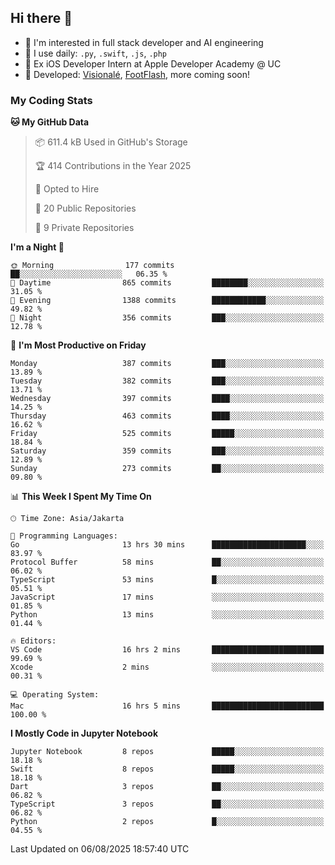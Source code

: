 ## Hi there 👋

- 🤖 I'm interested in full stack developer and AI engineering
- 🌱 I use daily: `.py`, `.swift`, `.js`, `.php`
- 🍎 Ex iOS Developer Intern at Apple Developer Academy @ UC
- 🔨 Developed: [Visionalé](https://apps.apple.com/id/app/visional%C3%A9/id6737191146), [FootFlash](https://apps.apple.com/id/app/footflash/id6550905078), more coming soon!

### My Coding Stats

<!--START_SECTION:waka-->
**🐱 My GitHub Data** 

> 📦 611.4 kB Used in GitHub's Storage 
 > 
> 🏆 414 Contributions in the Year 2025
 > 
> 💼 Opted to Hire
 > 
> 📜 20 Public Repositories 
 > 
> 🔑 9 Private Repositories 
 > 
**I'm a Night 🦉** 

```text
🌞 Morning                177 commits         ██░░░░░░░░░░░░░░░░░░░░░░░   06.35 % 
🌆 Daytime                865 commits         ████████░░░░░░░░░░░░░░░░░   31.05 % 
🌃 Evening                1388 commits        ████████████░░░░░░░░░░░░░   49.82 % 
🌙 Night                  356 commits         ███░░░░░░░░░░░░░░░░░░░░░░   12.78 % 
```
📅 **I'm Most Productive on Friday** 

```text
Monday                   387 commits         ███░░░░░░░░░░░░░░░░░░░░░░   13.89 % 
Tuesday                  382 commits         ███░░░░░░░░░░░░░░░░░░░░░░   13.71 % 
Wednesday                397 commits         ████░░░░░░░░░░░░░░░░░░░░░   14.25 % 
Thursday                 463 commits         ████░░░░░░░░░░░░░░░░░░░░░   16.62 % 
Friday                   525 commits         █████░░░░░░░░░░░░░░░░░░░░   18.84 % 
Saturday                 359 commits         ███░░░░░░░░░░░░░░░░░░░░░░   12.89 % 
Sunday                   273 commits         ██░░░░░░░░░░░░░░░░░░░░░░░   09.80 % 
```


📊 **This Week I Spent My Time On** 

```text
🕑︎ Time Zone: Asia/Jakarta

💬 Programming Languages: 
Go                       13 hrs 30 mins      █████████████████████░░░░   83.97 % 
Protocol Buffer          58 mins             ██░░░░░░░░░░░░░░░░░░░░░░░   06.02 % 
TypeScript               53 mins             █░░░░░░░░░░░░░░░░░░░░░░░░   05.51 % 
JavaScript               17 mins             ░░░░░░░░░░░░░░░░░░░░░░░░░   01.85 % 
Python                   13 mins             ░░░░░░░░░░░░░░░░░░░░░░░░░   01.44 % 

🔥 Editors: 
VS Code                  16 hrs 2 mins       █████████████████████████   99.69 % 
Xcode                    2 mins              ░░░░░░░░░░░░░░░░░░░░░░░░░   00.31 % 

💻 Operating System: 
Mac                      16 hrs 5 mins       █████████████████████████   100.00 % 
```

**I Mostly Code in Jupyter Notebook** 

```text
Jupyter Notebook         8 repos             █████░░░░░░░░░░░░░░░░░░░░   18.18 % 
Swift                    8 repos             █████░░░░░░░░░░░░░░░░░░░░   18.18 % 
Dart                     3 repos             ██░░░░░░░░░░░░░░░░░░░░░░░   06.82 % 
TypeScript               3 repos             ██░░░░░░░░░░░░░░░░░░░░░░░   06.82 % 
Python                   2 repos             █░░░░░░░░░░░░░░░░░░░░░░░░   04.55 % 
```




 Last Updated on 06/08/2025 18:57:40 UTC
<!--END_SECTION:waka-->

<!--
**nico-samuelson/nico-samuelson** is a ✨ _special_ ✨ repository because its `README.md` (this file) appears on your GitHub profile.

Here are some ideas to get you started:

- 🔭 I’m currently working on ...
- 🌱 I’m currently learning ...
- 👯 I’m looking to collaborate on ...
- 🤔 I’m looking for help with ...
- 💬 Ask me about ...
- 📫 How to reach me: ...
- 😄 Pronouns: ...
- ⚡ Fun fact: ...
-->
